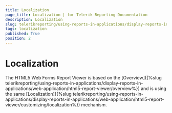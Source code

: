 ```yaml
---
title: Localization
page_title: Localization | for Telerik Reporting Documentation
description: Localization
slug: telerikreporting/using-reports-in-applications/display-reports-in-applications/web-application/html5-asp.net-web-forms-report-viewer/customizing/localization
tags: localization
published: True
position: 2
---
```


# Localization



The HTML5 Web Forms Report Viewer is based on the [Overview]({%slug telerikreporting/using-reports-in-applications/display-reports-in-applications/web-application/html5-report-viewer/overview%}) and is using the same        [Localization]({%slug telerikreporting/using-reports-in-applications/display-reports-in-applications/web-application/html5-report-viewer/customizing/localization%}) mechanism.       



